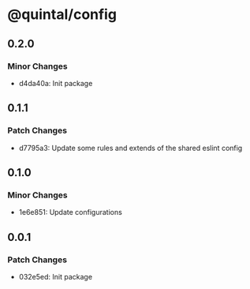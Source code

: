# @quintal/config

## 0.2.0

### Minor Changes

- d4da40a: Init package

## 0.1.1

### Patch Changes

- d7795a3: Update some rules and extends of the shared eslint config

## 0.1.0

### Minor Changes

- 1e6e851: Update configurations

## 0.0.1

### Patch Changes

- 032e5ed: Init package
